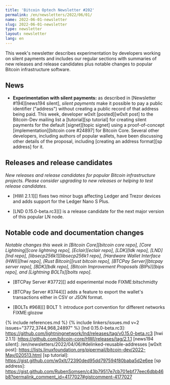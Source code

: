 ```yaml
---
title: 'Bitcoin Optech Newsletter #202'
permalink: /en/newsletters/2022/06/01/
name: 2022-06-01-newsletter
slug: 2022-06-01-newsletter
type: newsletter
layout: newsletter
lang: en
---
```

This week's newsletter describes experimentation by developers working
on silent payments and includes our regular sections with summaries of
new releases and release candidates plus notable changes to popular
Bitcoin infrastructure software.

## News

- **Experimentation with silent payments:** as described in [Newsletter
  #194][news194 silent], *silent payments* make it possible to pay a
  public identifier ("address") without creating a public record of that
  address being paid.  This week, developer w0xlt [posted][w0xlt post]
  to the Bitcoin-Dev mailing list a [tutorial][sp tutorial] for creating
  silent payments for the default [signet][topic signet] using a
  proof-of-concept [implementation][bitcoin core #24897] for Bitcoin
  Core.  Several other developers, including authors of popular wallets,
  have been discussing other details of the proposal, including
  [creating an address format][sp address] for it.

## Releases and release candidates

*New releases and release candidates for popular Bitcoin infrastructure
projects.  Please consider upgrading to new releases or helping to test
release candidates.*

- [HWI 2.1.1][] fixes two minor bugs affecting Ledger and Trezor devices
  and adds support for the Ledger Nano S Plus.

- [LND 0.15.0-beta.rc3][] is a release candidate for the next major
  version of this popular LN node.

## Notable code and documentation changes

*Notable changes this week in [Bitcoin Core][bitcoin core repo], [Core
Lightning][core lightning repo], [Eclair][eclair repo], [LDK][ldk repo],
[LND][lnd repo], [libsecp256k1][libsecp256k1 repo], [Hardware Wallet
Interface (HWI)][hwi repo], [Rust Bitcoin][rust bitcoin repo], [BTCPay
Server][btcpay server repo], [BDK][bdk repo], [Bitcoin Improvement
Proposals (BIPs)][bips repo], and [Lightning BOLTs][bolts repo].*

- [BTCPay Server #3772][] add experimental mode FIXME:bitschmidty

- [BTCPay Server #3744][] adds a feature to export the wallet's transactions
  either in CSV or JSON format.

- [BOLTs #968][] BOLT 1: introduce port convention for different networks FIXME:glozow

{% include references.md %}
{% include linkers/issues.md v=2 issues="3772,3744,968,24897" %}
[lnd 0.15.0-beta.rc3]: https://github.com/lightningnetwork/lnd/releases/tag/v0.15.0-beta.rc3
[hwi 2.1.1]: https://github.com/bitcoin-core/HWI/releases/tag/2.1.1
[news194 silent]: /en/newsletters/2022/04/06/#delinked-reusable-addresses
[w0xlt post]: https://lists.linuxfoundation.org/pipermail/bitcoin-dev/2022-May/020513.html
[sp tutorial]: https://gist.github.com/w0xlt/72390ded95dd797594f80baba5d2e6ee
[sp address]: https://gist.github.com/RubenSomsen/c43b79517e7cb701ebf77eec6dbb46b8?permalink_comment_id=4177027#gistcomment-4177027
